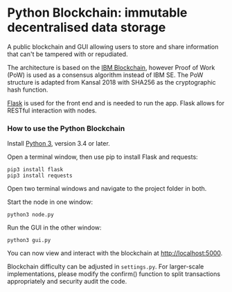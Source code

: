 # Python Blockchain: immutable decentralised data storage

A public blockchain and GUI allowing users to store and share information that can't be tampered with or repudiated.

The architecture is based on the [IBM Blockchain](https://www.ibm.com/blockchain), however Proof of Work (PoW) is used as a consensus algorithm instead of IBM SE. The PoW structure is adapted from Kansal 2018 with SHA256 as the cryptographic hash function.

[Flask](http://flask.pocoo.org/) is used for the front end and is needed to run the app. Flask allows for RESTful interaction with nodes.


### How to use the Python Blockchain

Install [Python 3](https://www.python.org/downloads/), version 3.4 or later.

Open a terminal window, then use pip to install Flask and requests:

```
pip3 install flask
pip3 install requests
```

Open two terminal windows and navigate to the project folder in both.

Start the node in one window:

```
python3 node.py
```

Run the GUI in the other window:

```
python3 gui.py
```

You can now view and interact with the blockchain at [http://localhost:5000](http://localhost:5000).

Blockchain difficulty can be adjusted in `settings.py`. For larger-scale implementations, please modify the confirm() function to split transactions appropriately and security audit the code.
